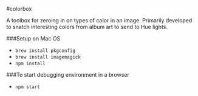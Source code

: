 #colorbox

A toolbox for zeroing in on types of color in an image. Primarily developed to snatch interesting colors from album art to send to Hue lights.

###Setup on Mac OS

- `brew install pkgconfig`
- `brew install imagemagick`
- `npm install`

###To start debugging environment in a browser

- `npm start`